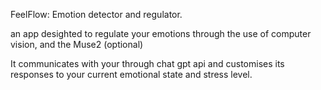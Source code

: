 FeelFlow: 
Emotion detector and regulator.

an app desighted to regulate your emotions through the use of computer vision, and the Muse2 (optional)

It communicates with your through chat gpt api and customises its responses to your current emotional state and stress level.
